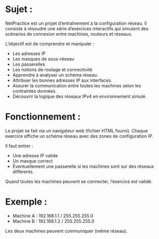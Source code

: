
# Sujet :
NetPractice est un projet d’entraînement à la configuration réseau.
Il consiste à résoudre une série d’exercices interactifs qui simulent des scénarios de connexion entre machines, routeurs et réseaux.

L’objectif est de comprendre et manipuler :
- Les adresses IP
- Les masques de sous-réseau
- Les passerelles
- Les notions de routage et connectivité
- Apprendre à analyser un schéma réseau.
- Attribuer les bonnes adresses IP aux interfaces.
- Assurer la communication entre toutes les machines selon les contraintes données.
- Découvrir la logique des réseaux IPv4 en environnement simulé.

# Fonctionnement :
Le projet se fait via un navigateur web (fichier HTML fourni).
Chaque exercice affiche un schéma réseau avec des zones de configuration IP.

Il faut entrer :
- Une adresse IP valide
- Un masque correct
- Éventuellement une passerelle si les machines sont sur des réseaux différents.

Quand toutes les machines peuvent se connecter, l’exercice est validé.

# Exemple :
- Machine A : 192.168.1.1 / 255.255.255.0
- Machine B : 192.168.1.2 / 255.255.255.0

Les deux machines peuvent communiquer (même réseau).
